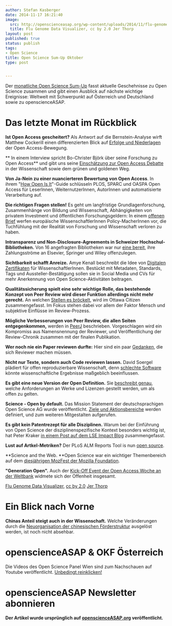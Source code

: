 ```yaml
---
author: Stefan Kasberger
date: 2014-11-17 16:21:40
image:
  src: http://openscienceasap.org/wp-content/uploads/2014/11/flu-genome-data-visualizer-580x326.png
  title: Flu Genome Data Visualizer, cc by 2.0 Jer Thorp
layout: post
published: true
status: publish
tags:
- Open Science
title: Open Science Sum-Up Oktober
type: post


---
```


Der [monatliche Open Science Sum-Up](http://openscienceasap.org/social/monthly-sum-up/) fasst aktuelle Geschehnisse zu Open Science zusammen und gibt einen Ausblick auf nächste wichtige Ereignisse: Weltweit mit Schwerpunkt auf Österreich und Deutschland sowie zu openscienceASAP.

# Das letzte Monat im Rückblick

**Ist Open Access gescheitert?** Als Antwort auf die Bernstein-Analyse wirft Matthew Cockerill einen differenzierten Blick auf [Erfolge und Niederlagen](http://blog.oup.com/2014/10/open-access-success-failure/) der Open Access-Bewegung.

** In einem Interview spricht Bo-Christer Björk über seine Forschung zu Open Access** und gibt uns seine [Einschätzung zur Open Access Debatte](http://openscience.com/open-access-advocates-like-mensheviks-bolsheviks/) in der Wissenschaft sowie dem grünen und goldenen Weg.

**Von Ja-Nein zu einer nuancierteren Bewertung von Open Access**. In ihrem "[How Open Is It](http://www.plos.org/open-access/howopenisit/)"-Guide schlüsseln PLOS, SPARC und OASPA Open Access für LeserInnen, WeiternutzerInnen, AutorInnen und automatisierte Verarbeitung auf.

**Die richtigen Fragen stellen!** Es geht um langfristige Grundlagenforschung, Zusammenhänge von Bildung und Wissenschaft, Abhängigkeiten von privatem Investment und öffentlichen Forschungsgeldern: In einem [offenen Brief](http://www.theguardian.com/science/occams-corner/2014/oct/09/they-have-chosen-ignorance-open-letter) werfen europäische WissenschaftlerInnen Policy-MacherInnen vor, die Tuchfühlung mit der Realität von Forschung und Wissenschaft verloren zu haben.

**Intransparenz und Non-Disclosure-Agreements in Schweizer Hochschul-Bibliotheken.** Von 16 angefragten Bibliotheken war nur [eine bereit](http://wisspub.net/2014/10/13/intransparenz-bei-den-bibliotheksausgaben-von-schweizer-hochschulen/), ihre Zahlungsströme an Elsevier, Springer und Wiley offenzulegen.

**Sichtbarkeit schafft Anreize.** Amye Kenall beschreibt die Idee von [Digitalen Zertifikaten](http://blogs.biomedcentral.com/bmcblog/2014/10/07/why-we-need-badges-in-science/) für WissenschaftlerInnen. Bestückt mit Metadaten, Standards, Tags und Aussteller-Bestätigung sollen sie in Social Media und CVs für mehr Anerkennung von Open Science-Aktivitäten beitragen.

**Qualitätssicherung spielt eine sehr wichtige Rolle, das bestehende Konzept von Peer Review wird dieser Funktion allerdings nicht mehr gerecht.** An welchen [Stellen es bröckelt](http://ottawacitizen.com/technology/science/science-and-the-death-of-peer-review), wird im Ottawa Citizen zusammengefasst. Im Fokus stehen dabei vor allem der Faktor Mensch und subjektive Einflüsse im Review-Prozess.

**Mögliche Verbesserungen von Peer Review, die allen Seiten entgegenkommen,** werden in [PeerJ](http://blog.peerj.com/post/100580518238/whos-afraid-of-open-peer-review) beschrieben. Vorgeschlagen wird ein Kompromiss aus Namensnennung der Reviewer, und Veröffentlichung der Review-Chronik zusammen mit der finalen Publikation.

**Wer noch nie ein Paper reviewen durfte:** Hier sind ein paar [Gedanken](http://www.theguardian.com/higher-education-network/blog/2013/sep/27/peer-review-10-tips-research-paper), die sich Reviewer machen müssen.

**Nicht nur Texte, sondern auch Code reviewen lassen.** David Soergel plädiert für offen reproduzierbare Wissenschaft, denn [schlechte Software](http://davidsoergel.com/posts/rampant-software-errors-undermine-scientific-results) könnte wissenschaftliche Ergebnisse maßgeblich beeinflussen.

**Es gibt eine neue Version der Open Definition.** Sie [beschreibt genau](http://opendefinition.org/od/), welche Anforderungen an Werke und Lizenzen gestellt werden, um als offen zu gelten.

**Science - Open by default.** Das Mission Statement der deutschsprachigen Open Science AG wurde veröffentlicht. [Ziele und Aktionsbereiche](/themen/offene-wissenschaft/) werden definiert, und zum weiteren Mitgestalten aufgerufen.

**Es gibt kein Patentrezept für alle Disziplinen.** Warum bei der Einführung von Open Science der disziplinenspezifische Kontext besonders wichtig ist, hat Peter Kraker [in einem Post auf dem LSE Impact Blog](http://blogs.lse.ac.uk/impactofsocialsciences/2014/10/29/open-science-disciplinary-culture-clash/) zusammengefasst.

**Lust auf Artkel-Metriken?** Der PLoS ALM Reports Tool is nun [open source](https://github.com/articlemetrics/alm-report).

**Science and the Web. **Open Science war ein wichtiger Themenbereich auf dem [diesjährigen MozFest der Mozilla Foundation](http://mozillascience.org/mozfest-2014/).

**"Generation Open".** Auch der [Kick-Off Event der Open Access Woche an der Weltbank](http://live.worldbank.org/open-access-week-2014) widmete sich der Offenheit insgesamt.

 [Flu Genome Data Visualizer](https://www.flickr.com/photos/blprnt/3694704325), [cc by 2.0](https://creativecommons.org/licenses/by/2.0/) [Jer Thorp](https://www.flickr.com/photos/blprnt/)

# Ein Blick nach Vorne

**Chinas Anteil steigt auch in der Wissenschaft.** Welche Veränderungen durch die [Neuorganisation der chinesischen Förderstruktur](http://blogs.nature.com/news/2014/10/fundamental-overhaul-of-chinas-competitive-funding.html) ausgelöst werden, ist noch nicht absehbar.

# openscienceASAP & OKF Österreich

Die Videos des Open Science Panel Wien sind zum Nachschauen auf Youtube veröffentlicht. [Unbedingt reinklicken!](https://www.youtube.com/channel/UCgkFUtcsEn46jLn5Yz-Ofig)

# openscienceASAP Newsletter abonnieren

**Der Artikel wurde ursprünglich auf [openscienceASAP.org](http://openscienceasap.org/stream/2014/11/11/open-science-sum-up-oktober/) veröffentlicht.**